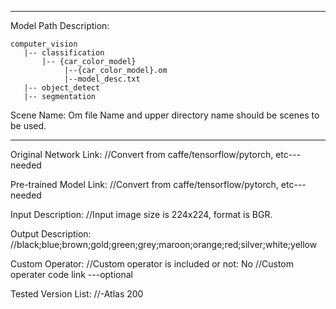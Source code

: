 *******************************************************************************
Model Path Description:
```
computer_vision
   |-- classification
       |-- {car_color_model}
            |--{car_color_model}.om
            |--model_desc.txt
   |-- object_detect
   |-- segmentation
```
Scene Name: Om file Name and upper directory name should be scenes to be used.
*******************************************************************************

Original Network Link:
//Convert from caffe/tensorflow/pytorch, etc---needed

Pre-trained Model Link:
//Convert from caffe/tensorflow/pytorch, etc---needed

Input Description:
//Input image size is 224x224, format is BGR.

Output Description:
//black;blue;brown;gold;green;grey;maroon;orange;red;silver;white;yellow

Custom Operator:
//Custom operator is included or not: No
//Custom operater code link ---optional

Tested Version List:
//-Atlas 200
